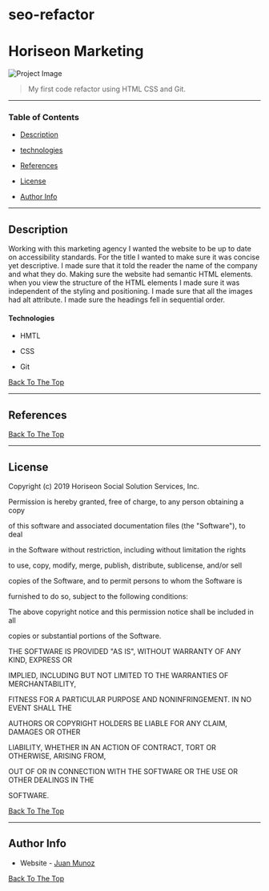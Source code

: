 # seo-refactor
# Horiseon Marketing   

 

![Project Image]( /images/digital-marketing-meeting.jpg) 

 

> My first code refactor using HTML CSS and Git. 

 

--- 

 

### Table of Contents 

 

- [Description](#description) 
- [technologies](#technologies) 

- [References](#References) 

- [License](#License) 

- [Author Info](#author-info) 

 

--- 

 

## Description  

 

Working with this marketing agency I wanted the website to be up to date on accessibility standards. For the title I wanted to make sure it was concise yet descriptive. I made sure that it told the reader the name of the company and what they do. Making sure the website had semantic HTML elements. when you view the structure of the HTML elements I made sure it was independent of the styling and positioning. I made sure that all the images had alt attribute. I made sure the headings fell in sequential order. 

 

#### Technologies 

 

- HMTL 

- CSS 

- Git 

 

[Back To The Top](#read-me-template) 
 

 

--- 

 

 

## References 

[Back To The Top](#read-me-template) 

 

--- 

 

## License 

 

 

Copyright (c) 2019 Horiseon Social Solution Services, Inc. 

 

Permission is hereby granted, free of charge, to any person obtaining a copy 

of this software and associated documentation files (the "Software"), to deal 

in the Software without restriction, including without limitation the rights 

to use, copy, modify, merge, publish, distribute, sublicense, and/or sell 

copies of the Software, and to permit persons to whom the Software is 

furnished to do so, subject to the following conditions: 

 

The above copyright notice and this permission notice shall be included in all 

copies or substantial portions of the Software. 

 

THE SOFTWARE IS PROVIDED "AS IS", WITHOUT WARRANTY OF ANY KIND, EXPRESS OR 

IMPLIED, INCLUDING BUT NOT LIMITED TO THE WARRANTIES OF MERCHANTABILITY, 

FITNESS FOR A PARTICULAR PURPOSE AND NONINFRINGEMENT. IN NO EVENT SHALL THE 

AUTHORS OR COPYRIGHT HOLDERS BE LIABLE FOR ANY CLAIM, DAMAGES OR OTHER 

LIABILITY, WHETHER IN AN ACTION OF CONTRACT, TORT OR OTHERWISE, ARISING FROM, 

OUT OF OR IN CONNECTION WITH THE SOFTWARE OR THE USE OR OTHER DEALINGS IN THE 

SOFTWARE. 

 

[Back To The Top](#read-me-template) 

 

--- 

 

## Author Info 

 

- Website - [Juan Munoz]( https://github.com/munozjuan) 

 

[Back To The Top](#read-me-template) 